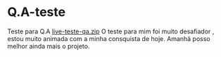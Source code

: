 # Q.A-teste
Teste para Q.A
[live-teste-qa.zip](https://github.com/ElianeOliveiradeJesus/Q.A-teste/files/7254608/live-teste-qa.zip)
O teste para mim foi muito desafiador , estou muito animada com a minha consquista de hoje.
Amanhã posso melhor ainda mais  o projeto.
